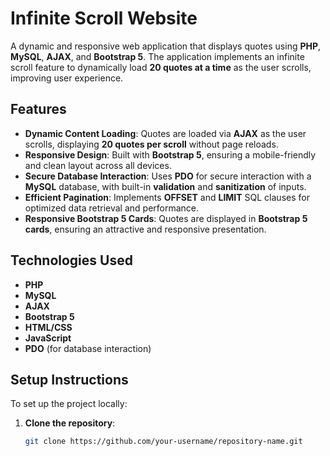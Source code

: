 # Infinite Scroll Website

A dynamic and responsive web application that displays quotes using **PHP**, **MySQL**, **AJAX**, and **Bootstrap 5**. The application implements an infinite scroll feature to dynamically load **20 quotes at a time** as the user scrolls, improving user experience.

## Features
- **Dynamic Content Loading**: Quotes are loaded via **AJAX** as the user scrolls, displaying **20 quotes per scroll** without page reloads.
- **Responsive Design**: Built with **Bootstrap 5**, ensuring a mobile-friendly and clean layout across all devices.
- **Secure Database Interaction**: Uses **PDO** for secure interaction with a **MySQL** database, with built-in **validation** and **sanitization** of inputs.
- **Efficient Pagination**: Implements **OFFSET** and **LIMIT** SQL clauses for optimized data retrieval and performance.
- **Responsive Bootstrap 5 Cards**: Quotes are displayed in **Bootstrap 5 cards**, ensuring an attractive and responsive presentation.

## Technologies Used
- **PHP**
- **MySQL**
- **AJAX**
- **Bootstrap 5**
- **HTML/CSS**
- **JavaScript**
- **PDO** (for database interaction)

## Setup Instructions
To set up the project locally:

1. **Clone the repository**:
   ```bash
   git clone https://github.com/your-username/repository-name.git
